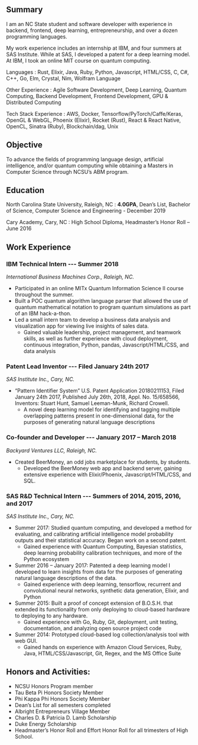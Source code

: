 <head>
  <script src="/assets/js/scene_utils.js"></script>
  <script src="/assets/js/WebCLGL.min.js"></script>
</head>

<canvas id="graph" class="canvas-background"></canvas>
<!-- <script src="/assets/js/particle_demo.js"></script> -->

<!-- <div class="card" markdown="1">

## Demos
- [Sinusoidal Forces Particle Physics Demo](particles)

</div> -->

<div class="card" markdown="1">

## Summary

I am an NC State student and software developer with experience in backend, frontend, deep learning, entrepreneurship, and over a dozen programming languages.

My work experience includes an internship at IBM, and four summers at SAS Institute. While at SAS, I developed a patent for a deep learning model. At IBM, I took an online MIT course on quantum computing.

Languages
: Rust, Elixir, Java, Ruby, Python, Javascript, HTML/CSS, C, C#, C++, Go, Elm, Crystal, Nim, Wolfram Language

Other Experience
: Agile Software Development, Deep Learning, Quantum Computing, Backend Development, Frontend Development, GPU & Distributed Computing

Tech Stack Experience
: AWS, Docker, Tensorflow/PyTorch/Caffe/Keras, OpenGL & WebGL, Phoenix (Elixir), Rocket (Rust), React & React Native, OpenCL, Sinatra (Ruby), Blockchain/dag, Unix

</div>

<div class="card" markdown="1">

## Objective

To advance the fields of programming language design, artificial intelligence, and/or quantum computing while obtaining a Masters in Computer Science through NCSU’s ABM program.

</div>

<div class="card" markdown="1">

## Education
North Carolina State University, Raleigh, NC
: **4.0GPA**, Dean’s List, Bachelor of Science, Computer Science and Engineering - December 2019

Cary Academy, Cary, NC
: High School Diploma, Headmaster’s Honor Roll – June 2016

</div>

<div class="card" markdown="1">

## Work Experience
### **IBM Technical Intern** --- Summer 2018
*International Business Machines Corp., Raleigh, NC.*
- Participated in an online MITx Quantum Information Science II course throughout the summer.
- Built a POC quantum algorithm language parser that allowed the use of quantum mathematical notation to program quantum simulations as part of an IBM hack-a-thon.
- Led a small intern team to develop a business data analysis and visualization app for viewing live insights of sales data.
  - Gained valuable leadership, project management, and teamwork skills, as well as further experience with cloud deployment, continuous integration, Python, pandas, Javascript/HTML/CSS, and data analysis

### **Patent Lead Inventor** --- Filed January 24th 2017
*SAS Institute Inc., Cary, NC.*
- “Pattern Identifier System” U.S. Patent Application 20180211153, Filed January 24th 2017, Published July 26th, 2018, Appl. No. 15/658566, Inventors: Stuart Hunt, Samuel Leeman-Munk, Richard Crowell.
  - A novel deep learning model for identifying and tagging multiple overlapping patterns present in one-dimensional data, for the purposes of generating natural language descriptions

### **Co-founder and Developer** --- January 2017 – March 2018
*Backyard Ventures LLC, Raleigh, NC.*
- Created BeerMoney, an odd jobs marketplace for students, by students.
  - Developed the BeerMoney web app and backend server, gaining extensive experience with Elixir/Phoenix, Javascript/HTML/CSS, and SQL.

### **SAS R&D Technical Intern** --- Summers of 2014, 2015, 2016, and 2017
*SAS Institute Inc., Cary, NC.*
- Summer 2017: Studied quantum computing, and developed a method for evaluating, and calibrating artificial intelligence model probability outputs and their statistical accuracy. Began work on a second patent.
  - Gained experience with Quantum Computing, Bayesian statistics, deep learning probability calibration techniques, and more of the Python ecosystem
- Summer 2016 – January 2017: Patented a deep learning model I developed to learn insights from data for the purposes of generating natural language descriptions of the data.
  - Gained experience with deep learning, tensorflow, recurrent and convolutional neural networks, synthetic data generation, Elixir, and Python
- Summer 2015: Built a proof of concept extension of B.O.S.H. that extended its functionality from only deploying to cloud-based hardware to deploying to any hardware.
  - Gained experience with Go, Ruby, Git, deployment, unit testing, documentation, and analyzing open source project code
- Summer 2014: Prototyped cloud-based log collection/analysis tool with web GUI.
  - Gained hands on experience with Amazon Cloud Services, Ruby, Java, HTML/CSS/Javascript, Git, Regex, and the MS Office Suite

</div>

<div class="card" markdown="1">

## Honors and Activities:
- NCSU Honors Program member
- Tau Beta Pi Honors Society Member
- Phi Kappa Phi Honors Society Member
- Dean’s List for all semesters completed
- Albright Entrepreneurs Village Member
- Charles D. & Patricia D. Lamb Scholarship
- Duke Energy Scholarship
- Headmaster’s Honor Roll and Effort Honor Roll for all trimesters of High School.

</div>
